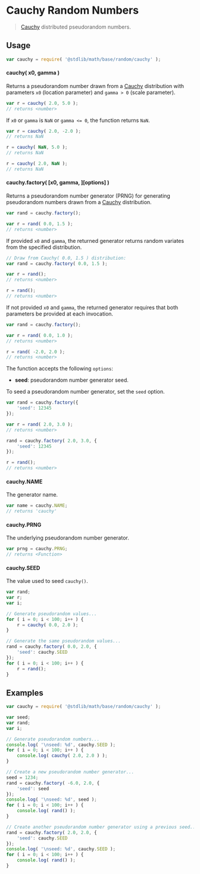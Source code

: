 # Cauchy Random Numbers

> [Cauchy][cauchy] distributed pseudorandom numbers.


<section class="usage">

## Usage

``` javascript
var cauchy = require( '@stdlib/math/base/random/cauchy' );
```

#### cauchy( x0, gamma )

Returns a pseudorandom number drawn from a [Cauchy][cauchy] distribution with parameters `x0` (location parameter) and `gamma > 0` (scale parameter).

``` javascript
var r = cauchy( 2.0, 5.0 );
// returns <number>
```

If `x0` or `gamma` is `NaN` or `gamma <= 0`, the function returns `NaN`.

``` javascript
var r = cauchy( 2.0, -2.0 );
// returns NaN

r = cauchy( NaN, 5.0 );
// returns NaN

r = cauchy( 2.0, NaN );
// returns NaN
```

#### cauchy.factory( \[x0, gamma, \]\[options\] )

Returns a pseudorandom number generator (PRNG) for generating pseudorandom numbers drawn from a [Cauchy][cauchy] distribution.

``` javascript
var rand = cauchy.factory();

var r = rand( 0.0, 1.5 );
// returns <number>
```

If provided `x0` and `gamma`, the returned generator returns random variates from the specified distribution.

``` javascript
// Draw from Cauchy( 0.0, 1.5 ) distribution:
var rand = cauchy.factory( 0.0, 1.5 );

var r = rand();
// returns <number>

r = rand();
// returns <number>
```

If not provided `x0` and `gamma`, the returned generator requires that both parameters be provided at each invocation.

``` javascript
var rand = cauchy.factory();

var r = rand( 0.0, 1.0 );
// returns <number>

r = rand( -2.0, 2.0 );
// returns <number>
```

The function accepts the following `options`:

* __seed__: pseudorandom number generator seed.

To seed a pseudorandom number generator, set the `seed` option.

``` javascript
var rand = cauchy.factory({
    'seed': 12345
});

var r = rand( 2.0, 3.0 );
// returns <number>

rand = cauchy.factory( 2.0, 3.0, {
    'seed': 12345
});

r = rand();
// returns <number>
```

#### cauchy.NAME

The generator name.

``` javascript
var name = cauchy.NAME;
// returns 'cauchy'
```

#### cauchy.PRNG

The underlying pseudorandom number generator.

``` javascript
var prng = cauchy.PRNG;
// returns <Function>
```

#### cauchy.SEED

The value used to seed `cauchy()`.

``` javascript
var rand;
var r;
var i;

// Generate pseudorandom values...
for ( i = 0; i < 100; i++ ) {
    r = cauchy( 0.0, 2.0 );
}

// Generate the same pseudorandom values...
rand = cauchy.factory( 0.0, 2.0, {
    'seed': cauchy.SEED
});
for ( i = 0; i < 100; i++ ) {
    r = rand();
}
```

</section>

<!-- /.usage -->


<section class="examples">

## Examples

``` javascript
var cauchy = require( '@stdlib/math/base/random/cauchy' );

var seed;
var rand;
var i;

// Generate pseudorandom numbers...
console.log( '\nseed: %d', cauchy.SEED );
for ( i = 0; i < 100; i++ ) {
    console.log( cauchy( 2.0, 2.0 ) );
}

// Create a new pseudorandom number generator...
seed = 1234;
rand = cauchy.factory( -6.0, 2.0, {
    'seed': seed
});
console.log( '\nseed: %d', seed );
for ( i = 0; i < 100; i++ ) {
    console.log( rand() );
}

// Create another pseudorandom number generator using a previous seed...
rand = cauchy.factory( 2.0, 2.0, {
    'seed': cauchy.SEED
});
console.log( '\nseed: %d', cauchy.SEED );
for ( i = 0; i < 100; i++ ) {
    console.log( rand() );
}
```

</section>

<!-- /.examples -->


<section class="links">

[cauchy]: https://en.wikipedia.org/wiki/Cauchy_distribution

</section>

<!-- /.links -->
